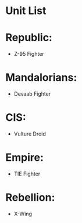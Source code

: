 # Unit List

# Republic:

 - Z-95 Fighter

# Mandalorians:

 - Devaab Fighter

# CIS:

 - Vulture Droid

# Empire:

 - TIE Fighter

# Rebellion:

 - X-Wing

